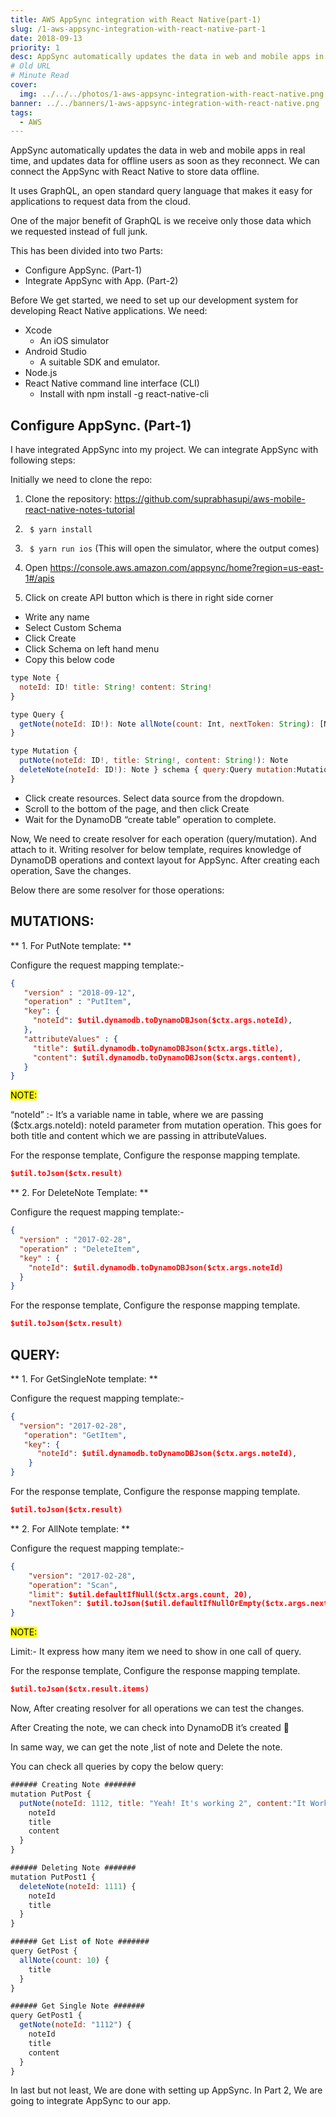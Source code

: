 ```yaml
---
title: AWS AppSync integration with React Native(part-1)
slug: /1-aws-appsync-integration-with-react-native-part-1
date: 2018-09-13
priority: 1
desc: AppSync automatically updates the data in web and mobile apps in real time.
# Old URL
# Minute Read
cover:
  img: ../../../photos/1-aws-appsync-integration-with-react-native.png
banner: ../../banners/1-aws-appsync-integration-with-react-native.png
tags:
  - AWS
---
```


<p><span class='first-letter'>A</span>ppSync automatically updates the data in web and mobile apps in real time, and updates data for offline users as soon as they reconnect. We can connect the AppSync with React Native to store data offline.</p>

It uses GraphQL, an open standard query language that makes it easy for applications to request data from the cloud.

One of the major benefit of GraphQL is we receive only those data which we requested instead of full junk.

This has been divided into two Parts:

- Configure AppSync. (Part-1)
- Integrate AppSync with App. (Part-2)

Before We get started, we need to set up our development system for developing React Native applications. We need:

- Xcode
  - An iOS simulator
- Android Studio
  - A suitable SDK and emulator.
- Node.js
- React Native command line interface (CLI)
  - Install with npm install -g react-native-cli

## Configure AppSync. (Part-1)

I have integrated AppSync into my project. We can integrate AppSync with following steps:

Initially we need to clone the repo:

1.    Clone the repository: https://github.com/suprabhasupi/aws-mobile-react-native-notes-tutorial

2.    ` $ yarn install`

3.    ` $ yarn run ios` (This will open the simulator, where the output comes)

4. Open https://console.aws.amazon.com/appsync/home?region=us-east-1#/apis
5. Click on create API button which is there in right side corner
  - Write any name
  - Select Custom Schema
  - Click Create
  - Click Schema on left hand menu
  - Copy this below code

```js
type Note {
  noteId: ID! title: String! content: String!
}

type Query {
  getNote(noteId: ID!): Note allNote(count: Int, nextToken: String): [Note]
}

type Mutation {
  putNote(noteId: ID!, title: String!, content: String!): Note
  deleteNote(noteId: ID!): Note } schema { query:Query mutation:Mutation
}
```

- Click create resources. Select data source from the dropdown.
- Scroll to the bottom of the page, and then click Create
- Wait for the DynamoDB “create table” operation to complete.
    
Now, We need to create resolver for each operation (query/mutation). And attach to it. Writing resolver for below template, requires knowledge of DynamoDB operations and context layout for AppSync. After creating each operation, Save the changes.

Below there are some resolver for those operations:

## MUTATIONS:

** 1. For PutNote template: **
  
  Configure the request mapping template:-


  ```json
  {
     "version" : "2018-09-12",
     "operation" : "PutItem",
     "key": {
       "noteId": $util.dynamodb.toDynamoDBJson($ctx.args.noteId),
     },
     "attributeValues" : {
       "title": $util.dynamodb.toDynamoDBJson($ctx.args.title),
       "content": $util.dynamodb.toDynamoDBJson($ctx.args.content),
     }
  }
```


<mark>NOTE:</mark>

“noteId” :- It’s a variable name in table, where we are passing ($ctx.args.noteId): noteId parameter from mutation operation. This goes for both title and content which we are passing in attributeValues.

For the response template, Configure the response mapping template.


```json
$util.toJson($ctx.result)
```

** 2. For DeleteNote Template: **

  Configure the request mapping template:-


```json
{
  "version" : "2017-02-28",
  "operation" : "DeleteItem",
  "key" : {
    "noteId": $util.dynamodb.toDynamoDBJson($ctx.args.noteId)
  }
}
```

For the response template, Configure the response mapping template.


```json
$util.toJson($ctx.result)
```

## QUERY:

** 1. For GetSingleNote template: **
  
  Configure the request mapping template:-

```json
{
  "version": "2017-02-28",
   "operation": "GetItem",
   "key": {
      "noteId": $util.dynamodb.toDynamoDBJson($ctx.args.noteId),
    }
}
```


For the response template, Configure the response mapping template.

```json
$util.toJson($ctx.result)
```


** 2. For AllNote template: **

  Configure the request mapping template:-

```json
{
    "version": "2017-02-28",
    "operation": "Scan",
    "limit": $util.defaultIfNull($ctx.args.count, 20),
    "nextToken": $util.toJson($util.defaultIfNullOrEmpty($ctx.args.nextToken, null))
}
```


<mark>NOTE:</mark>

Limit:- It express how many item we need to show in one call of query.

For the response template, Configure the response mapping template.

```json
$util.toJson($ctx.result.items)
```


Now, After creating resolver for all operations we can test the changes.

After Creating the note, we can check into DynamoDB it’s created 🙂

In same way, we can get the note ,list of note and Delete the note.

You can check all queries by copy the below query:

```js
###### Creating Note #######
mutation PutPost {
  putNote(noteId: 1112, title: "Yeah! It's working 2", content:"It Worked 2") {
    noteId
    title
    content
  }
}

###### Deleting Note #######
mutation PutPost1 {
  deleteNote(noteId: 1111) {
    noteId
    title
  }
}

###### Get List of Note #######
query GetPost {
  allNote(count: 10) {
    title
  }
}

###### Get Single Note #######
query GetPost1 {
  getNote(noteId: "1112") {
    noteId
    title
    content
  }
}
```

In last but not least, We are done with setting up AppSync. In Part 2, We are going to integrate AppSync to our app.




